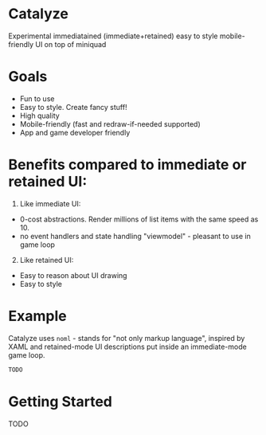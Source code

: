 # Catalyze
Experimental immediatained (immediate+retained) easy to style mobile-friendly UI on top of miniquad

# Goals
* Fun to use
* Easy to style. Create fancy stuff!
* High quality
* Mobile-friendly (fast and redraw-if-needed supported)
* App and game developer friendly

# Benefits compared to immediate or retained UI:
1. Like immediate UI:
* 0-cost abstractions. Render millions of list items with the same speed as 10.
* no event handlers and state handling "viewmodel" - pleasant to use in game loop

2. Like retained UI:
* Easy to reason about UI drawing
* Easy to style

# Example
Catalyze uses `noml` - stands for "not only markup language", inspired by XAML and retained-mode UI descriptions put inside an immediate-mode game loop.

```rust
TODO
```

# Getting Started
TODO
